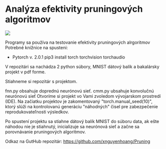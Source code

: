 # Analýza efektivity pruningových algoritmov
![](https://img.shields.io/badge/PyTorch-v.%202.0.1-orange)

Programy sa používa na testovanie efektivity pruningových alrgoritmov
Potrebné knižnice na spusteni:<br />
- Pytorch v. 2.0.1  pip3 install torch torchvision torchaudio

V repozitári sa nachádza 2 python súbory, MNIST dátový balík a bakalársky projekt v pdf forme.

Stiahneme si repozitár s projektom.

fnn.py obsahuje doprednú neurónovú sieť.
cmm.py ubsahuje konvolučnú neurónovú sieť
Otvoríme si projekt vo Vami zvoledom vývojarskom prostredí (IDE).
Na začiatku projektov je zakomentovaný "torch.manual_seed(10)", ktorý slúži na kontrolovanú generáciu "náhodných" čisel pre zabezpečenie reprodukovateľnosti výsledkov.

Po spustení projektu sa stiahne dátový balík MNIST do súboru data, ak ešte náhodou nie je stiahnutý, inicializuje sa neurónová sieť a začne sa porovnávanie pruningových algoritmov.

Odkaz na GutHub repozitár: https://github.com/xnguyenhoang/Pruning

